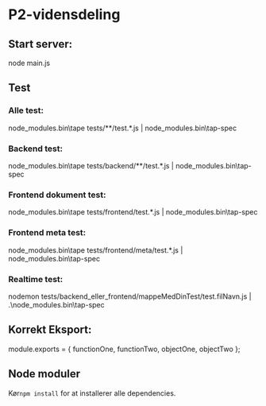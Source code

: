 # P2-vidensdeling

## Start server:
node main.js

## Test
### Alle test:
node_modules\.bin\tape tests/**/test.*.js | node_modules\.bin\tap-spec

### Backend test:
node_modules\.bin\tape tests/backend/**/test.*.js | node_modules\.bin\tap-spec

### Frontend dokument test:
node_modules\.bin\tape tests/frontend/test.*.js | node_modules\.bin\tap-spec

### Frontend meta test:
node_modules\.bin\tape tests/frontend/meta/test.*.js | node_modules\.bin\tap-spec

### Realtime test:
nodemon tests/backend_eller_frontend/mappeMedDinTest/test.filNavn.js | .\node_modules\.bin\tap-spec

## Korrekt Eksport:
module.exports = {
  functionOne,
  functionTwo,
  objectOne,
  objectTwo
};

## Node moduler
Kør`npm install` for at installerer alle dependencies.

